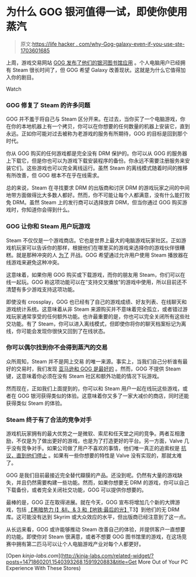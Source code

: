 # 为什么 GOG 银河值得一试，即使你使用蒸汽

> 原文:[https://life hacker . com/why-Gog-galaxy-even-if-you-use-ste-1703601685](https://lifehacker.com/why-gog-galaxy-is-worth-trying-out-even-if-you-use-ste-1703601685)

上周，游戏交易网站 [GOG 发布了他们的银河图书馆应用](https://lifehacker.com/gog-galaxy-is-a-drm-free-steam-alternative-in-open-beta-1702251868) 。个人电脑用户已经拥有 Steam 很长时间了，但 GOG 希望 Galaxy 改善现状。这就是为什么它值得加入你的剧目。

Watch

### **GOG 修复了 Steam 的许多问题**

GOG 并不羞于将自己与 Steam 区分开来。在过去，当你买了一个电脑游戏，你在你的本地机器上有一个拷贝，你可以在你想要的任何数量的机器上安装它，直到永远。正如你可能对过去被称为老游戏的服务有所期待，GOG 的目标是回到那个时代。

你从 GOG 购买的任何游戏都是完全没有 DRM 保护的。你可以从 GOG 的服务器上下载它，但是你也可以为游戏下载安装程序的备份。你永远不需要注册服务来安装它们。这些游戏也可以完全离线运行。虽然 Steam 的离线模式随着时间的推移有所改善，但 GOG 根本不在乎在线需求。

总的来说，Steam 在寻找要求 DRM 的出版商和讨厌 DRM 的游戏玩家之间的中间地带方面做得比大多数人都好。然而，你不可能让每个人都满意，没有什么能打败免 DRM。虽然 Steam 上的发行商可以选择放弃 DRM，但当你通过 GOG 购买游戏时，你知道你会得到什么。

### **GOG 让你和 Steam 用户玩游戏**

Steam 不仅仅是一个游戏商店。它也是世界上最大的电脑游戏玩家社区。正如游戏机玩家可以告诉你的那样，根据他们在哪里买的游戏来选择你的游戏伙伴很糟糕。就是那种冲突的人 [为了](http://en.wikipedia.org/wiki/Black_Friday_%28South_Park%29) 开战。GOG 希望通过允许用户使用 Steam 播放器在线游戏来避免这种冲突。

这意味着，如果你用 GOG 购买或下载游戏，而你的朋友用 Steam，你们可以在线一起玩。GOG 称这项功能可以在“支持交叉播放”的游戏中使用，所以目前还不清楚有多少游戏支持这项功能。

即使没有 crossplay，GOG 也已经有了自己的游戏成绩、好友列表、在线聊天和游戏统计系统。这意味着从非 Steam 来源购买并不意味着完全孤立，或者错过游戏玩家通常享受的任何额外功能。也许最重要的是，你也可以完全关闭所有这些社交功能。有了 Steam，你可以进入离线模式，但即使你将你的聊天档案标记为离线，你可能会发现你很快又回到了在线状态。

### 你可以偶尔找到你不会得到蒸汽的交易

众所周知，Steam 并不是网上交易 的唯一来源。事实上，当我们自己分析谁有最好的交易时，我们发现 [亚马逊和 GOG 是最好的](http://lifehacker.com/steam-vs-everyone-else-who-really-has-the-best-gaming-1591920883) 。然而，GOG 不提供 Steam 键，这意味着你必须在没有 Steam 社区和额外功能的情况下玩游戏。

然而现在，正如我们上面提到的，你可以和 Steam 用户一起在线玩这些游戏，或者在 GOG 银河获得类似的体验。这意味着你又多了一家大减价的商店，同时还能获得类似 Steam 的体验。

### **Steam 终于有了合法的竞争对手**

游戏机玩家拥有的最大优势之一是微软、索尼和任天堂之间的竞争。两者互相激励，不仅是为了做出更好的游戏，也是为了打造更好的平台。另一方面，Valve 几乎没有竞争对手。如果公司做了用户不喜欢的事情，他们唯一真正的追索权是 [抗议，直到他们停止](http://kotaku.com/valve-cancels-paid-mods-for-skyrim-1700526130) 。如果有一些你想要的特性是 Valve 没有实现的，那就太难了。

GOG 是我们目前最接近完全替代瓣膜的产品。还没到呢。仍然有大量的游戏缺失，并且仍然需要构建一些功能。然而，如果你想要无 DRM 的游戏，你可以自己下载备份，或者完全关闭社交功能，GOG 可以提供你想要的。

最棒的是，GOG 正在取得进展。就在今天，GOG 宣布将增加几个新的大牌游戏，包括 [【黑暗势力 I】&II、& 3 和【地铁:最后的光】](http://www.polygon.com/2015/5/11/8583843/gog-darksiders-metro-last-light-saints-row-drm-free-sale)T3】到他们的无 DRM 库。这可能没有达到 Skyrim 或大众效应的水平，但出版商已经注意到了这一点。

从长远来看，GOG 或许能够推动 Steam 改善自己的体验，并提供客户一直想要的功能。即使你对 Steam 很满意，或者不想要 GOG 图书馆里的游戏，在这场竞赛中拥有第二匹马可以让个人电脑游戏产业对每个人都更好。

[Open *kinja-labs.com*](http://kinja-labs.com/related-widget/?posts=1471860201,1540393268,1591920883&title=Get More Out of Your PC Experience With These Stores)